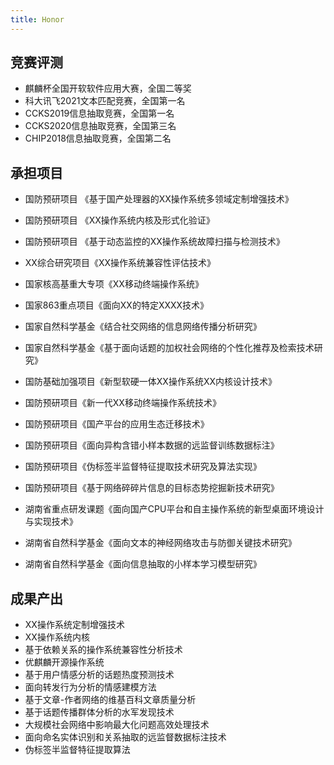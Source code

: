 ```yaml
---
title: Honor
---
```



## 竞赛评测

- 麒麟杯全国开软软件应用大赛，全国二等奖
- 科大讯飞2021文本匹配竞赛，全国第一名
- CCKS2019信息抽取竞赛，全国第一名
- CCKS2020信息抽取竞赛，全国第三名
- CHIP2018信息抽取竞赛，全国第二名

## 承担项目

- 国防预研项目 《基于国产处理器的XX操作系统多领域定制增强技术》
- 国防预研项目 《XX操作系统内核及形式化验证》
- 国防预研项目 《基于动态监控的XX操作系统故障扫描与检测技术》
- XX综合研究项目《XX操作系统兼容性评估技术》

- 国家核高基重大专项《XX移动终端操作系统》
- 国家863重点项目《面向XX的特定XXXX技术》
- 国家自然科学基金《结合社交网络的信息网络传播分析研究》
- 国家自然科学基金《基于面向话题的加权社会网络的个性化推荐及检索技术研究》
- 国防基础加强项目《新型软硬一体XX操作系统XX内核设计技术》
- 国防预研项目《新一代XX移动终端操作系统技术》
- 国防预研项目《国产平台的应用生态迁移技术》
- 国防预研项目《面向异构含错小样本数据的远监督训练数据标注》
- 国防预研项目《伪标签半监督特征提取技术研究及算法实现》
- 国防预研项目《基于网络碎碎片信息的目标态势挖掘新技术研究》
- 湖南省重点研发课题《面向国产CPU平台和自主操作系统的新型桌面环境设计与实现技术》
- 湖南省自然科学基金《面向文本的神经网络攻击与防御关键技术研究》
- 湖南省自然科学基金《面向信息抽取的小样本学习模型研究》



## 成果产出
-  XX操作系统定制增强技术
- XX操作系统内核
- 基于依赖关系的操作系统兼容性分析技术
- 优麒麟开源操作系统
- 基于用户情感分析的话题热度预测技术
- 面向转发行为分析的情感建模方法
- 基于文章-作者网络的维基百科文章质量分析
- 基于话题传播群体分析的水军发现技术
- 大规模社会网络中影响最大化问题高效处理技术
- 面向命名实体识别和关系抽取的远监督数据标注技术
- 伪标签半监督特征提取算法
